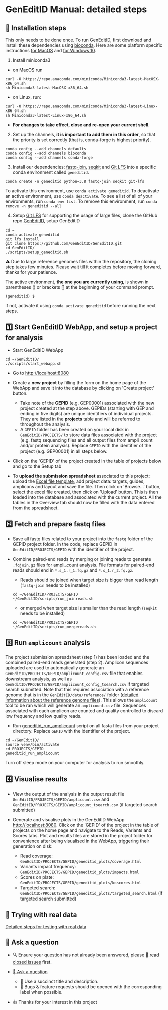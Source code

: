 # GenEditID Manual: detailed steps


## :memo: Installation steps
This only needs to be done once.
To run GenEditID, first download and install these dependencies using [bioconda](https://bioconda.github.io/user/install.html). Here are some platform specific instructions [for MacOS](macos.md) and [for Windows 10](windows.md).

1. Install miniconda3
  - on MacOS run
  ```
  curl -O https://repo.anaconda.com/miniconda/Miniconda3-latest-MacOSX-x86_64.sh
  sh Miniconda3-latest-MacOSX-x86_64.sh
  ```
  - on Linux, run:
  ```
  curl -O https://repo.anaconda.com/miniconda/Miniconda3-latest-Linux-x86_64.sh
  sh Miniconda3-latest-Linux-x86_64.sh
  ```
  - **For changes to take effect, close and re-open your current shell.**
  
2. Set up the channels, **it is important to add them in this order**, so that the priority is set correctly (that is, conda-forge is highest priority).
  ```
  conda config --add channels defaults
  conda config --add channels bioconda
  conda config --add channels conda-forge
  ```

3. Install our dependencies: [fastq-join](https://github.com/brwnj/fastq-join), [seqkit](https://github.com/shenwei356/seqkit) and [Git LFS](https://git-lfs.github.com/) into a specific conda environment called `geneditid`.
  ```
  conda create -n geneditid python=3.8 fastq-join seqkit git-lfs
  ```
  To activate this environment, use `conda activate geneditid`.
  To deactivate an active environment, use `conda deactivate`.
  To see a list of all of your environments, run `conda env list`.
  To remove this environment, run `conda remove -n geneditid --all`

4. Setup [Git LFS](https://git-lfs.github.com/) for supporting the usage of large files, clone the GitHub repo [GenEditID](https://github.com/GenEditID/GenEditID.git), setup GenEditID
  ```
  cd ~
  conda activate geneditid
  git lfs install
  git clone https://github.com/GenEditID/GenEditID.git
  cd GenEditID/
  ./scripts/setup_geneditid.sh
  ```
  :warning: Due to large reference genomes files within the repository, the cloning step takes few minutes. Please wait till it completes before moving forward, thanks for your patience.

The active environment, **the one you are currently using**, is shown in parentheses () or brackets [] at the beginning of your command prompt.
```
(geneditid) $
```
if not, activate it using `conda activate geneditid` before running the next steps.


## :one: Start GenEditID WebApp, and setup a project for analysis

- Start GenEditID WebApp
```
cd ~/GenEditID/
./scripts/start_webapp.sh
```

- Go to [http://localhost:8080](http://localhost:8080)

- Create a **new project** by filling the form on the home page of the WebApp and save it into the database by clicking on 'Create project' button.
  - Take note of the **GEPID** (e.g. GEP00001) associated with the new project created at the step above. GEPIDs (starting with GEP and ending in five digits) are unique identifiers of individual projects. They are listed in the **projects** table and will be referred to throughout the analysis.  
  - A `GEPID` folder has been created on your local disk in `GenEditID/PROJECTS/` to store data files associated with the project (e.g. fastq sequencing files and all output files from ampli_count and/or protein analysis). Replace `GEPID` with the identifier of the project (e.g. GEP00001) in all steps below.

- Click on the 'GEPID' of the project created in the table of projects below and go to the Setup tab

- To **upload the submission spreadsheet** associated to this project: upload the [Excel file template](https://github.com/GenEditID/GenEditID/raw/master/data/templates/GEPXXXXX.xlsx), add project data: targets, guides, amplicons and layout and save the file. Then click on 'Browse...' button, select the excel file created, then click on 'Upload' button. This is then loaded into the database and associated with the current project. All the tables in the Overview tab should now be filled with the data entered from the spreadsheet.


## :two: Fetch and prepare fastq files

- Save all fastq files related to your project into the `fastq` folder of the GEPID project folder. In the code, replace GEPID in `GenEditID/PROJECTS/GEPID` with the identifier of the project.

- Combine paired-end reads by merging or joining reads to generate `.fqjoin.gz` files for ampli_count analysis. File formats for paired-end reads should end in `*.s_1.r_1.fq.gz` and `*.s_1.r_2.fq.gz`.
  - Reads should be joined when target size is bigger than read length (`fastq-join` needs to be installed)
  ```
  cd ~/GenEditID/PROJECTS/GEPID
  ~/GenEditID/scripts/run_joinreads.sh
  ```
  - or merged when target size is smaller than the read length (`seqkit` needs to be installed)
  ```
  cd ~/GenEditID/PROJECTS/GEPID
  ~/GenEditID/scripts/run_mergereads.sh
  ```


## :three: Run `amplicount` analysis

The project submission spreadsheet (step 1) has been loaded and the combined paired-end reads generated (step 2). Amplicon sequences uploaded are used to automatically generate an `GenEditID/PROJECTS/GEPID/amplicount_config.csv` file that enables downstream analysis, as well as `GenEditID/PROJECTS/GEPID/amplicount_config_tsearch.csv` if targeted search submitted. Note that this requires association with a reference genome that is in the `GenEditID/data/reference/` folder ([detailed information about the reference genome files](ref-genome.md)). This allows the `amplicount` tool to be ran which will generate an `amplicount.csv` file. Sequences associated with each amplicon are counted and quality controlled to discard low frequency and low quality reads.


- Run [geneditid_run_amplicount](https://github.com/GenEditID/GenEditID/blob/master/python/geneditidtools/run_ampli_count.py) script on all fasta files from your project directory. Replace `GEPID` with the identifier of the project.
```
cd ~/GenEditID/
source venv/bin/activate
cd PROJECTS/GEPID
geneditid_run_amplicount
```
Turn off sleep mode on your computer for analysis to run smoothly.


## :four: Visualise results

- View the output of the analysis in the output result file `GenEditID/PROJECTS/GEPID/amplicount.csv` and `GenEditID/PROJECTS/GEPID/amplicount_tsearch.csv` (if targeted search submitted)

- Generate and visualise plots in the GenEditID WebApp [http://localhost:8080](http://localhost:8080). Click on the 'GEPID' of the project in the table of projects on the home page and navigate to the Reads, Variants and Scores tabs. Plot and results files are stored in the project folder for convenience after being visualised in the WebApp, triggering their generation on disk:
  - Read coverage: `GenEditID/PROJECTS/GEPID/geneditid_plots/coverage.html`
  - Variants impact frequency: `GenEditID/PROJECTS/GEPID/geneditid_plots/impacts.html`
  - Scores on plate: `GenEditID/PROJECTS/GEPID/geneditid_plots/koscores.html`
  - Targeted search: `GenEditID/PROJECTS/GEPID/geneditid_plots/targeted_search.html` (if targeted search submitted)


## :microscope: Trying with real data

[Detailed steps for testing with real data](testing.md)


## :speech_balloon: Ask a question

- :mag: Ensure your question has not already been answered, please [:book: read closed issues](https://github.com/GenEditID/GenEditID/issues?q=is%3Aissue+is%3Aclosed) first.

- [:speech_balloon: Ask a question](https://github.com/GenEditID/GenEditID/issues/new)
  - :memo: Use a succinct title and description.
  - :bug: Bugs & feature requests should be opened with the corresponding label when possible.

- :+1: Thanks for your interest in this project
